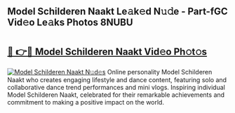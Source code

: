 ## Model Schilderen Naakt Le𝚊k𝚎d N𝚞𝚍e - Part-fGC Vid𝚎o Le𝚊ks Photos 8NUBU

# <h2><a href="http://fb7cdvi.evod.top/?m=Model+Schilderen+Naakt">🔗 👉🔴 Model Schilderen Naakt Vid𝚎o Ph𝚘t𝚘s</a></h2>

[![Model Schilderen Naakt N𝚞d𝚎s](https://i.imgur.com/8V9OHl7.gif)](http://fb7cdvi.evod.top/?m=Model+Schilderen+Naakt)
Online personality Model Schilderen Naakt who creates engaging lifestyle and dance content, featuring solo and collaborative dance trend performances and mini vlogs. Inspiring individual Model Schilderen Naakt, celebrated for their remarkable achievements and commitment to making a positive impact on the world. 
